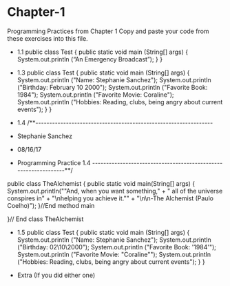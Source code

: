 # Chapter-1
Programming Practices from Chapter 1
Copy and paste your code from these exercises into this file.

* 1.1
public class Test
{
  public static void main (String[] args)
  {
    System.out.println (“An Emergency Broadcast”);
  }
}


* 1.3
public class Test
{
    public static void main (String[] args)
    {
        System.out.println ("Name: Stephanie Sanchez");
        System.out.println ("Birthday: February 10 2000");
        System.out.println ("Favorite Book: 1984");
        System.out.println ("Favorite Movie: Coraline");
        System.out.println ("Hobbies: Reading, clubs,  being angry about current events");
    }
}

* 1.4
/**----------------------------------------------------------------
 * Stephanie Sanchez
 * 08/16/17
 * Programming Practice 1.4
 ----------------------------------------------------------------**/
 
 public class TheAlchemist
 {
     public static void main(String[] args)
     {
         System.out.println("\"And, when you want something," +
         " all of the universe conspires in" +
         "\nhelping you achieve it.\"" +
         "\n\n-The Alchemist (Paulo Coelho)");
     }//End method main
     
 }// End class TheAlchemist

* 1.5
public class Test
{
    public static void main (String[] args)
    {
        System.out.println ("Name: Stephanie Sanchez");
        System.out.println ("Birthday: 02\\10\\2000");
        System.out.println ("Favorite Book: \'1984\'");
        System.out.println ("Favorite Movie: \"Coraline\"");
        System.out.println ("Hobbies: Reading, clubs,  being angry about current events");
    }
}

* Extra (If you did either one)
